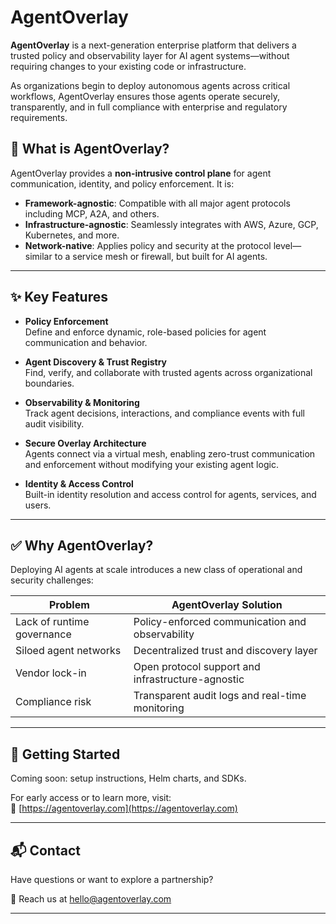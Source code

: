 # AgentOverlay

**AgentOverlay** is a next-generation enterprise platform that delivers a trusted policy and observability layer for AI agent systems—without requiring changes to your existing code or infrastructure.

As organizations begin to deploy autonomous agents across critical workflows, AgentOverlay ensures those agents operate securely, transparently, and in full compliance with enterprise and regulatory requirements.

## 🧠 What is AgentOverlay?

AgentOverlay provides a **non-intrusive control plane** for agent communication, identity, and policy enforcement. It is:

- **Framework-agnostic**: Compatible with all major agent protocols including MCP, A2A, and others.
- **Infrastructure-agnostic**: Seamlessly integrates with AWS, Azure, GCP, Kubernetes, and more.
- **Network-native**: Applies policy and security at the protocol level—similar to a service mesh or firewall, but built for AI agents.

---

## ✨ Key Features

- **Policy Enforcement**  
  Define and enforce dynamic, role-based policies for agent communication and behavior.

- **Agent Discovery & Trust Registry**  
  Find, verify, and collaborate with trusted agents across organizational boundaries.

- **Observability & Monitoring**  
  Track agent decisions, interactions, and compliance events with full audit visibility.

- **Secure Overlay Architecture**  
  Agents connect via a virtual mesh, enabling zero-trust communication and enforcement without modifying your existing agent logic.

- **Identity & Access Control**  
  Built-in identity resolution and access control for agents, services, and users.

---

## ✅ Why AgentOverlay?

Deploying AI agents at scale introduces a new class of operational and security challenges:

| Problem | AgentOverlay Solution |
|--------|------------------------|
| Lack of runtime governance | Policy-enforced communication and observability |
| Siloed agent networks | Decentralized trust and discovery layer |
| Vendor lock-in | Open protocol support and infrastructure-agnostic |
| Compliance risk | Transparent audit logs and real-time monitoring |

---

## 🚀 Getting Started

Coming soon: setup instructions, Helm charts, and SDKs.

For early access or to learn more, visit:  
🔗 [https://agentoverlay.com](https://agentoverlay.com)

---

## 📬 Contact

Have questions or want to explore a partnership?

📧 Reach us at [hello@agentoverlay.com](mailto:hello@agentoverlay.com)

---
